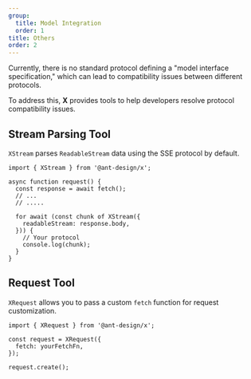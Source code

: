 ```yaml
---
group:
  title: Model Integration
  order: 1
title: Others
order: 2
---
```


Currently, there is no standard protocol defining a "model interface specification," which can lead to compatibility issues between different protocols.

To address this, **X** provides tools to help developers resolve protocol compatibility issues.

## Stream Parsing Tool

`XStream` parses `ReadableStream` data using the SSE protocol by default.

```tsx
import { XStream } from '@ant-design/x';

async function request() {
  const response = await fetch();
  // ...
  // .....

  for await (const chunk of XStream({
    readableStream: response.body,
  })) {
    // Your protocol
    console.log(chunk);
  }
}
```

## Request Tool

`XRequest` allows you to pass a custom `fetch` function for request customization.

```tsx
import { XRequest } from '@ant-design/x';

const request = XRequest({
  fetch: yourFetchFn,
});

request.create();
```
